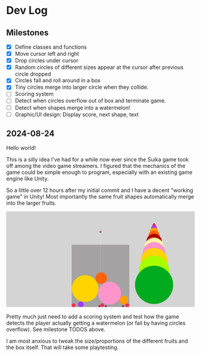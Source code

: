 # Dev Log

## Milestones

- [X] Define classes and functions
- [X] Move cursor left and right
- [X] Drop circles under cursor
- [X] Random circles of different sizes appear at the cursor after previous circle dropped
- [X] Circles fall and roll around in a box
- [X] Tiny circles merge into larger circle when they collide.
- [ ] Scoring system
- [ ] Detect when circles overflow out of box and terminate game.
- [ ] Detect when shapes merge into a watermelon!
- [ ] Graphic/UI design: Display score, next shape, text

## 2024-08-24

Hello world!

This is a silly idea I've had for a while now ever since the Suika game took off among the video game streamers. I figured that the mechanics of the game could be simple enough to program, especially with an existing game engine like Unity.

So a little over 12 hours after my initial commit and I have a decent "working game" in Unity! Most importantly the same fruit shapes automatically merge into the larger fruits.

![progress](./2024-08-24-214703.png)

Pretty much just need to add a scoring system and test how the game detects the player actually getting a watermelon (or fail by having circles overflow). See milestone TODOS above.

I am most anxious to tweak the size/proportions of the different fruits and the box itself. That will take some playtesting.